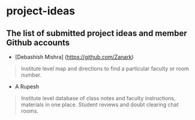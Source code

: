 # project-ideas
## The list of submitted project ideas and member Github accounts


* [Debashish Mishra] (https://github.com/Zanark)

>Institute level map and directions to find a particular faculty or room number. 

* A Rupesh

>Institute level database of class notes and faculty instructions, materials in one place. Student reviews and doubt clearing chat rooms.


